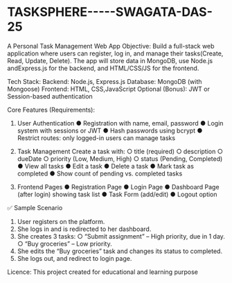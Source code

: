# TASKSPHERE-----SWAGATA-DAS-25
A Personal Task Management  Web App
Objective:
Build a full-stack web application where users can register, log in, and manage their tasks(Create, Read, Update, Delete). The app will store data in MongoDB, use Node.js andExpress.js for the backend, and HTML/CSS/JS for the frontend.

Tech Stack:
Backend: Node.js, Express.js
Database: MongoDB (with Mongoose)
Frontend: HTML, CSS,JavaScript
Optional (Bonus): JWT or Session-based authentication

Core Features (Requirements):

1. User Authentication
● Registration with name, email, password
● Login system with sessions or JWT
● Hash passwords using bcrypt
● Restrict routes: only logged-in users can manage tasks

3. Task Management
Create a task with:
○ title (required)
○ description
○ dueDate
○ priority (Low, Medium, High)
○ status (Pending, Completed)
● View all tasks 
● Edit a task
● Delete a task
● Mark task as completed
● Show count of pending vs. completed tasks

4. Frontend Pages
● Registration Page
● Login Page
● Dashboard Page (after login) showing task list
● Task Form (add/edit)
● Logout option

✅ Sample Scenario
1. User registers on the platform.
2. She logs in and is redirected to her dashboard.
3. She creates 3 tasks:
○ “Submit assignment” – High priority, due in 1 day.
○ “Buy groceries” – Low priority.
4. She edits the “Buy groceries” task and changes its status to completed.
5. She logs out, and redirect to login page.

Licence: 
This project created for educational and learning purpose

